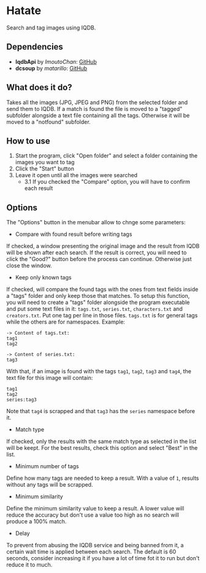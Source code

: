 # Hatate
Search and tag images using IQDB.

## Dependencies
* **IqdbApi** by _ImoutoChan_:
[GitHub](https://github.com/ImoutoChan/IqdbApi)
* **dcsoup** by _matarillo_:
[GitHub](https://github.com/matarillo/dcsoup)

## What does it do?

Takes all the images (JPG, JPEG and PNG) from the selected folder and send them to IQDB.
If a match is found the file is moved to a "tagged" subfolder alongside a text file containing all the tags.
Otherwise it will be moved to a "notfound" subfolder.

## How to use

1. Start the program, click "Open folder" and select a folder containing the images you want to tag
2. Click the "Start" button
3. Leave it open until all the images were searched
	* 3.1 If you checked the "Compare" option, you will have to confirm each result

## Options

The "Options" button in the menubar allow to chnge some parameters:

* Compare with found result before writing tags

If checked, a window presenting the original image and the result from IQDB will be shown after each search.
If the result is correct, you will need to click the "Good?" button before the process can continue.
Otherwise just close the window.

* Keep only known tags

If checked, will compare the found tags with the ones from text fields inside a "tags" folder and only keep those that matches.
To setup this function, you will need to create a "tags" folder alongside the program executable and put some text files in it: `tags.txt`, `series.txt`, `characters.txt` and `creators.txt`.
Put one tag per line in those files. `tags.txt` is for general tags while the others are for namespaces.
Example:
```
-> Content of tags.txt:
tag1
tag2

-> Content of series.txt:
tag3
```
With that, if an image is found with the tags `tag1`, `tag2`, `tag3` and `tag4`, the text file for this image will contain:
```
tag1
tag2
series:tag3
```
Note that `tag4` is scrapped and that `tag3` has the `series` namespace before it.

* Match type

If checked, only the results with the same match type as selected in the list will be keept.
For the best results, check this option and select "Best" in the list.

* Minimum number of tags

Define how many tags are needed to keep a result. With a value of `1`, results without any tags will be scrapped.

* Minimum similarity

Define the minimum similarity value to keep a result. A lower value will reduce the accuracy but don't use a value too high as no search will produce a 100% match.

* Delay

To prevent from abusing the IQDB service and being banned from it, a certain wait time is applied between each search.
The default is 60 seconds, consider increasing it if you have a lot of time fot it to run but don't reduce it to much.
